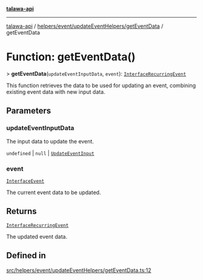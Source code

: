 [**talawa-api**](../../../../../README.md)

***

[talawa-api](../../../../../modules.md) / [helpers/event/updateEventHelpers/getEventData](../README.md) / getEventData

# Function: getEventData()

\> **getEventData**(`updateEventInputData`, `event`): [`InterfaceRecurringEvent`](../../../recurringEventHelpers/generateRecurringEventInstances/interfaces/InterfaceRecurringEvent.md)

This function retrieves the data to be used for updating an event,
combining existing event data with new input data.

## Parameters

### updateEventInputData

The input data to update the event.

`undefined` | `null` | [`UpdateEventInput`](../../../../../types/generatedGraphQLTypes/type-aliases/UpdateEventInput.md)

### event

[`InterfaceEvent`](../../../../../models/Event/interfaces/InterfaceEvent.md)

The current event data to be updated.

## Returns

[`InterfaceRecurringEvent`](../../../recurringEventHelpers/generateRecurringEventInstances/interfaces/InterfaceRecurringEvent.md)

The updated event data.

## Defined in

[src/helpers/event/updateEventHelpers/getEventData.ts:12](https://github.com/PalisadoesFoundation/talawa-api/blob/832d310bae30bd8cb45fb1b44f62dd776dccc52f/src/helpers/event/updateEventHelpers/getEventData.ts#L12)
